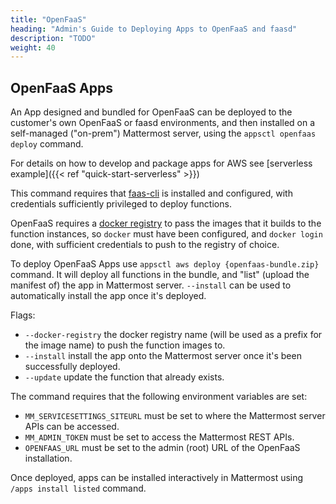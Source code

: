 ```yaml
---
title: "OpenFaaS"
heading: "Admin's Guide to Deploying Apps to OpenFaaS and faasd"
description: "TODO"
weight: 40
---
```


## OpenFaaS Apps

An App designed and bundled for OpenFaaS can be deployed to the customer's own
OpenFaaS or faasd environments, and then installed on a self-managed ("on-prem")
Mattermost server, using the `appsctl openfaas deploy` command.

For details on how to develop and package apps for AWS see [serverless example]({{< ref "quick-start-serverless" >}})

This command requires that [faas-cli](https://github.com/openfaas/faas-cli) is
installed and configured, with credentials sufficiently privileged to deploy
functions.

OpenFaaS requires a [docker registry](https://docs.docker.com/registry/) to pass
the images that it builds to the function instances, so `docker` must have  been
configured, and `docker login` done, with sufficient credentials to push to the
registry of choice.

To deploy OpenFaaS Apps use `appsctl aws deploy {openfaas-bundle.zip}` command.
It will deploy all functions in the bundle, and "list" (upload the manifest of)
the app in Mattermost server. `--install` can be used to automatically install
the app once it's deployed.

Flags:
- `--docker-registry` the docker registry name (will be used as a prefix for the
  image name) to push the function images to.
- `--install` install the app onto the Mattermost server once it's been
  successfully deployed.
- `--update` update the function that already exists.

The command requires that the following environment variables are set:
- `MM_SERVICESETTINGS_SITEURL` must be set to where the Mattermost server APIs can
  be accessed.
- `MM_ADMIN_TOKEN` must be set to access the Mattermost REST APIs.
- `OPENFAAS_URL` must be set to the admin (root) URL of the OpenFaaS
  installation.

Once deployed, apps can be installed interactively in Mattermost using `/apps
install listed` command.